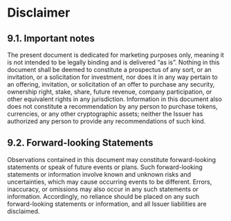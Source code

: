 # Disclaimer

## 9.1. Important notes 
The present document is dedicated for marketing purposes only, meaning it is not intended to be legally binding and is delivered “as is”. Nothing in this document shall be deemed to constitute a prospectus of any sort, or an invitation, or a solicitation for investment, nor does it in any way pertain to an offering, invitation, or solicitation of an offer to purchase any security, ownership right, stake, share, future revenue, company participation, or other equivalent rights in any jurisdiction. Information in this document also does not constitute a recommendation by any person to purchase tokens, currencies, or any other cryptographic assets; neither the Issuer has authorized any person to provide any recommendations of such kind.


## 9.2. Forward-looking Statements
Observations contained in this document may constitute forward-looking statements or speak of future events or plans. Such forward-looking statements or information involve known and unknown risks and uncertainties, which may cause occurring events to be different. Errors, inaccuracy, or omissions may also occur in any such statements or information. Accordingly, no reliance should be placed on any such forward-looking statements or information, and all Issuer liabilities are disclaimed.
